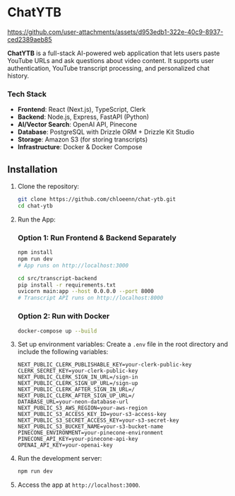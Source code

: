 
# ChatYTB


https://github.com/user-attachments/assets/d953edb1-322e-40c9-8937-ced2389aeb85

**ChatYTB** is a full-stack AI-powered web application that lets users paste YouTube URLs and ask questions about video content. It supports user authentication, YouTube transcript processing, and personalized chat history.

### Tech Stack

- **Frontend**: React (Next.js), TypeScript, Clerk
- **Backend**: Node.js, Express, FastAPI (Python)
- **AI/Vector Search**: OpenAI API, Pinecone
- **Database**: PostgreSQL with Drizzle ORM + Drizzle Kit Studio
- **Storage**: Amazon S3 (for storing transcripts)
- **Infrastructure**: Docker & Docker Compose

## Installation

1. Clone the repository:
   ```bash
   git clone https://github.com/chloeenn/chat-ytb.git
   cd chat-ytb
   ```

2. Run the App:

   ### Option 1: Run Frontend & Backend Separately 

   ```bash
   npm install
   npm run dev
   # App runs on http://localhost:3000
   ```

   ```bash
   cd src/transcript-backend
   pip install -r requirements.txt
   uvicorn main:app --host 0.0.0.0 --port 8000
   # Transcript API runs on http://localhost:8000
   ```

   ### Option 2: Run with Docker 

   ```bash
   docker-compose up --build
   ```


3. Set up environment variables:
   Create a `.env` file in the root directory and include the following variables:
   ```env
   NEXT_PUBLIC_CLERK_PUBLISHABLE_KEY=your-clerk-public-key
   CLERK_SECRET_KEY=your-clerk-public-key
   NEXT_PUBLIC_CLERK_SIGN_IN_URL=/sign-in
   NEXT_PUBLIC_CLERK_SIGN_UP_URL=/sign-up
   NEXT_PUBLIC_CLERK_AFTER_SIGN_IN_URL=/
   NEXT_PUBLIC_CLERK_AFTER_SIGN_UP_URL=/
   DATABASE_URL=your-neon-database-url
   NEXT_PUBLIC_S3_AWS_REGION=your-aws-region
   NEXT_PUBLIC_S3_ACCESS_KEY_ID=your-s3-access-key
   NEXT_PUBLIC_S3_SECRET_ACCESS_KEY=your-s3-secret-key
   NEXT_PUBLIC_S3_BUCKET_NAME=your-s3-bucket-name
   PINECONE_ENVIRONMENT=your-pinecone-environment
   PINECONE_API_KEY=your-pinecone-api-key
   OPENAI_API_KEY=your-openai-key
   ```

4. Run the development server:
   ```bash
   npm run dev
   ```

5. Access the app at `http://localhost:3000`.
